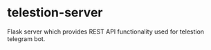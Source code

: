 # telestion-server
Flask server which provides REST API functionality used for telestion telegram bot.
